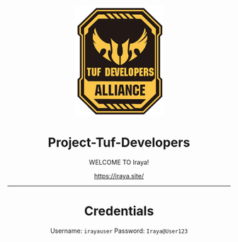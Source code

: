 <div align="center">
    <img width=200px height=250px src="https://github.com/PUP-BSIT/ex9-tuf_developers/blob/efc1a7e97c441eae6ed1a0c02ac5f2c97ba95ace/index_elements/TUFLOGO.png" />

# Project-Tuf-Developers

WELCOME TO Iraya!

https://iraya.site/

---

# Credentials
Username: `irayauser` Password: `Iraya@User123`
